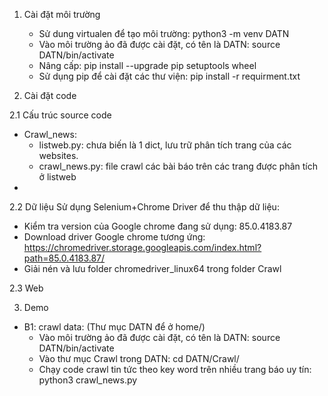 1. Cài đặt môi trường
	- Sử dung virtualen để tạo môi trường:
	python3 -m venv DATN
	- Vào môi trường ảo đã được cài đặt, có tên là DATN: 
	source DATN/bin/activate
	- Nâng cấp: 
	pip install --upgrade pip setuptools wheel
	- Sử dụng pip để cài đặt các thư viện:
	pip install -r requirment.txt
	
2. Cài đặt code

2.1 Cấu trúc source code
- Crawl_news:
    + listweb.py: chưa biến là 1 dict, lưu trữ phân tích trang của các websites.
    + crawl_news.py: file crawl các bài báo trên các trang được phân tích ở listweb 
- 
2.2 Dữ liệu
Sử dụng Selenium+Chrome Driver để thu thập dữ liệu:
- Kiểm tra version của Google chrome đang sử dụng: 85.0.4183.87
- Download driver Google chrome tương ứng: 
    https://chromedriver.storage.googleapis.com/index.html?path=85.0.4183.87/ 
- Giải nén và lưu folder chromedriver_linux64 trong folder Crawl

2.3 Web


3. Demo
- B1: crawl data: (Thư mục DATN để ở home/)
	+ Vào môi trường ảo đã được cài đặt, có tên là DATN: source DATN/bin/activate
	+ Vào thư mục Crawl trong DATN: cd DATN/Crawl/
	+ Chạy code crawl tin tức theo key word trên nhiều trang báo uy tín: python3 crawl_news.py
